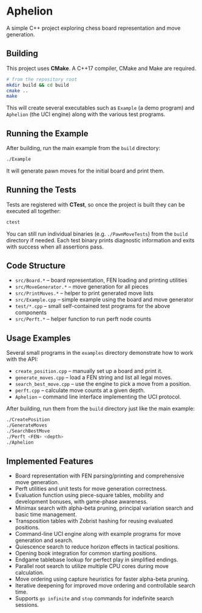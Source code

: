 # Aphelion

A simple C++ project exploring chess board representation and move generation.

## Building

This project uses **CMake**. A C++17 compiler, CMake and Make are required.

```bash
# from the repository root
mkdir build && cd build
cmake ..
make
```

This will create several executables such as `Example` (a demo program) and `Aphelion` (the UCI engine) along with the various test programs.

## Running the Example

After building, run the main example from the `build` directory:

```bash
./Example
```

It will generate pawn moves for the initial board and print them.

## Running the Tests

Tests are registered with **CTest**, so once the project is built they can be
executed all together:

```bash
ctest
```

You can still run individual binaries (e.g. `./PawnMoveTests`) from the `build`
directory if needed. Each test binary prints diagnostic information and exits
with success when all assertions pass.

## Code Structure

- `src/Board.*` – board representation, FEN loading and printing utilities
- `src/MoveGenerator.*` – move generation for all pieces
- `src/PrintMoves.*` – helper to print generated move lists
- `src/Example.cpp` – simple example using the board and move generator
- `test/*.cpp` – small self-contained test programs for the above components
- `src/Perft.*` – helper function to run perft node counts

## Usage Examples

Several small programs in the `examples` directory demonstrate how to work with
the API:

- `create_position.cpp` – manually set up a board and print it.
- `generate_moves.cpp` – load a FEN string and list all legal moves.
- `search_best_move.cpp` – use the engine to pick a move from a position.
- `perft.cpp` – calculate move counts at a given depth.
- `Aphelion` – command line interface implementing the UCI protocol.

After building, run them from the `build` directory just like the main example:

```bash
./CreatePosition
./GenerateMoves
./SearchBestMove
./Perft <FEN> <depth>
./Aphelion
```

## Implemented Features

- Board representation with FEN parsing/printing and comprehensive move generation.
- Perft utilities and unit tests for move generation correctness.
- Evaluation function using piece-square tables, mobility and development bonuses, with game-phase awareness.
- Minimax search with alpha-beta pruning, principal variation search and basic time management.
- Transposition tables with Zobrist hashing for reusing evaluated positions.
- Command-line UCI engine along with example programs for move generation and search.
- Quiescence search to reduce horizon effects in tactical positions.
- Opening book integration for common starting positions.
- Endgame tablebase lookup for perfect play in simplified endings.
- Parallel root search to utilize multiple CPU cores during move calculation.
- Move ordering using capture heuristics for faster alpha-beta pruning.
- Iterative deepening for improved move ordering and controllable search time.
- Supports `go infinite` and `stop` commands for indefinite search sessions.


